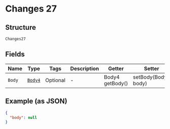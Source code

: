 
# Changes 27

## Structure

`Changes27`

## Fields

| Name | Type | Tags | Description | Getter | Setter |
|  --- | --- | --- | --- | --- | --- |
| `Body` | [`Body4`](../../doc/models/body-4.md) | Optional | - | Body4 getBody() | setBody(Body4 body) |

## Example (as JSON)

```json
{
  "body": null
}
```

